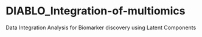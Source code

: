 # DIABLO_Integration-of-multiomics
Data Integration Analysis for Biomarker discovery using Latent Components 
